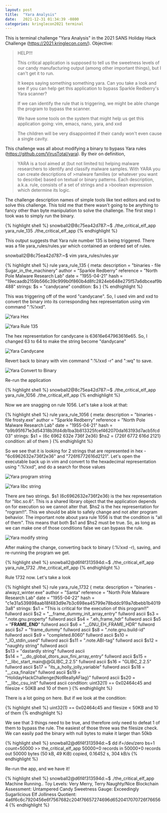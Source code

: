 ```yaml
---
layout: post
title:  "Yara Analysis"
date:   2021-12-31 01:34:39 -0800
categories: kringlecon2021 terminal
---
```


This is terminal challenge "Yara Analysis" in the 2021 SANS Holiday Hack Challenge (https://2021.kringlecon.com/). Objective:

>HELP!!!
>
>This critical application is supposed to tell us the sweetness levels of our candy
>manufacturing output (among other important things), but I can't get it to run.
>
>It keeps saying something something yara. Can you take a look and see if you
>can help get this application to bypass Sparkle Redberry's Yara scanner?
>
>If we can identify the rule that is triggering, we might be able change the program
>to bypass the scanner.
>
>We have some tools on the system that might help us get this application going:
>vim, emacs, nano, yara, and xxd

>The children will be very disappointed if their candy won't even cause a single cavity.

This challenge was all about modifying a binary to bypass Yara rules (https://github.com/VirusTotal/yara). By their on definition,

>YARA is a tool aimed at (but not limited to) helping malware researchers to identify and classify malware samples. With YARA you can create descriptions of >malware families (or whatever you want to describe) based on textual or binary patterns. Each description, a.k.a. rule, consists of a set of strings and a >boolean expression which determine its logic.

The challenge description names of simple tools like text editors and xxd to solve this challenge. This told me that there wasn't going to be anything to fancy other than byte manipulation to solve the challenge. The first step I took was to simply run the binary.

{% highlight shell %}
snowball2@8c75ea42d787:~$ ./the_critical_elf_app
yara_rule_135 ./the_critical_elf_app
{% endhighlight %}

This output suggests that Yara rule number 135 is being triggered. There was a file yara_rules/rules.yar which contained an ordered set of rules.

snowball2@8c75ea42d787:~$ vim yara_rules/rules.yar


{% highlight shell %}
rule yara_rule_135 {
   meta:
      description = "binaries - file Sugar_in_the_machinery"
      author = "Sparkle Redberry"
      reference = "North Pole Malware Research Lab"
      date = "1955-04-21"
      hash = "19ecaadb2159b566c39c999b0f860b4d8fc2824eb648e275f57a6dbceaf9b488"
   strings:
      $s = "candycane"
   condition:
      $s
}
{% endhighlight %}

This was triggering off of the word "candycane". So, I used vim and xxd to convert the binary into its corresponding hex representation using vim command ":%!xxd".

![Yara Hex](/assets/kringlecon2021/yara_analysis/yara_analysis_convert_to_hex.jpg)

![Yara Rule 135](/assets/kringlecon2021/yara_analysis/yara_analysis_rule135.jpg)


The hex representation for candycane is 63616e647963616e65. So, I changed 63 to 64 to make the string become "dandycane"

![Yara Candycane](/assets/kringlecon2021/yara_analysis/yara_analysis_candycane.jpg)

Revert back to binary with vim command ":%!xxd -r" and ":wq" to save.

![Yara Convert to Binary](/assets/kringlecon2021/yara_analysis/yara_analysis_convert_to_binary.jpg)

Re-run the application

{% highlight shell %}
snowball2@8c75ea42d787:~$ ./the_critical_elf_app
yara_rule_1056 ./the_critical_elf_app
{% endhighlight %}

Now we are snagging on rule 1056. Let's take a look at that:

{% highlight shell %}
rule yara_rule_1056 {
   meta:
        description = "binaries - file frosty.exe"
        author = "Sparkle Redberry"
        reference = "North Pole Malware Research Lab"
        date = "1955-04-21"
        hash = "b9b95f671e3d54318b3fd4db1ba3b813325fcef462070da163193d7acb5fcd03"
    strings:
        $s1 = {6c 6962 632e 736f 2e36}
        $hs2 = {726f 6772 616d 2121}
    condition:
        all of them
}
{% endhighlight %}

So we see that it is looking for 2 strings that are represented in hex - "6c6962632e736f2e36" and "726f6772616d2121". Let's open the executable back up in vim and convert to the hexadecimal representation using ":%!xxd", and do a search for those values

![Yara program string](/assets/kringlecon2021/yara_analysis/yara_analysis_program.jpg)

![Yara libc string](/assets/kringlecon2021/yara_analysis/yara_analysis_libc.jpg)

There are two strings. $s1 (6c6962632e736f2e36) is the hex representation for "libc.so.6". This is a shared library object that the application depends on for execution so we cannot alter that. $hs2 is the hex representation for "rogram!!". This we should be able to safely change and not alter program behavior. The important note about yara rule 1056 is that the condition is "all of them". This means that both $s1 and $hs2 must be true. So, as long as we can make one of those conditions false we can bypass the rule.

![Yara modify string](/assets/kringlecon2021/yara_analysis/yara_analysis_modifyprogram.jpg)

After making the change, converting back to binary (:%!xxd -r), saving, and re-running the program we get.

{% highlight shell %}
snowball2@d6f4f313594d:~$ ./the_critical_elf_app
yara_rule_1732 ./the_critical_elf_app
{% endhighlight %}

Rule 1732 now. Let's take a look

{% highlight shell %}
rule yara_rule_1732 {
   meta:
      description = "binaries - alwayz_winter.exe"
      author = "Santa"
      reference = "North Pole Malware Research Lab"
      date = "1955-04-22"
      hash = "c1e31a539898aab18f483d9e7b3c698ea45799e78bddc919a7dbebb1b40193a8"
   strings:
      $s1 = "This is critical for the execution of this program!!" fullword ascii
      $s2 = "__frame_dummy_init_array_entry" fullword ascii
      $s3 = ".note.gnu.property" fullword ascii
      $s4 = ".eh_frame_hdr" fullword ascii
      $s5 = "__FRAME_END__" fullword ascii
      $s6 = "__GNU_EH_FRAME_HDR" fullword ascii
      $s7 = "frame_dummy" fullword ascii
      $s8 = ".note.gnu.build-id" fullword ascii
      $s9 = "completed.8060" fullword ascii
      $s10 = "_IO_stdin_used" fullword ascii
      $s11 = ".note.ABI-tag" fullword ascii
      $s12 = "naughty string" fullword ascii  
      $s13 = "dastardly string" fullword ascii  
      $s14 = "__do_global_dtors_aux_fini_array_entry" fullword ascii
      $s15 = "__libc_start_main@@GLIBC_2.2.5" fullword ascii
      $s16 = "GLIBC_2.2.5" fullword ascii
      $s17 = "its_a_holly_jolly_variable" fullword ascii
      $s18 = "__cxa_finalize" fullword ascii
      $s19 = "HolidayHackChallenge{NotReallyAFlag}" fullword ascii
      $s20 = "__libc_csu_init" fullword ascii
   condition:
      uint32(1) == 0x02464c45 and filesize < 50KB and
      10 of them
}
{% endhighlight %}

There is a lot going on here. But if we look at the condition:

{% highlight shell %}
uint32(1) == 0x02464c45 and filesize < 50KB and
10 of them
{% endhighlight %}

We see that 3 things need to be true, and therefore only need to defeat 1 of them to bypass the rule. The easiest of those three was the filesize check. We can easily pad the binary with null bytes to make it larger than 50kb

{% highlight shell %}
snowball2@d6f4f313594d:~$ dd if=/dev/zero bs=1 count=50000 >> the_critical_elf_app
50000+0 records in
50000+0 records out
50000 bytes (50 kB, 49 KiB) copied, 0.16452 s, 304 kB/s
{% endhighlight %}

Re-run the app, and we have it!

{% highlight shell %}
snowball2@d6f4f313594d:~$ ./the_critical_elf_app
Machine Running..
Toy Levels: Very Merry, Terry
Naughty/Nice Blockchain Assessment: Untampered
Candy Sweetness Gauge: Exceedingly Sugarlicious
Elf Jolliness Quotient: 4a6f6c6c7920456e6f7567682c204f76657274696d6520417070726f766564
{% endhighlight %}

